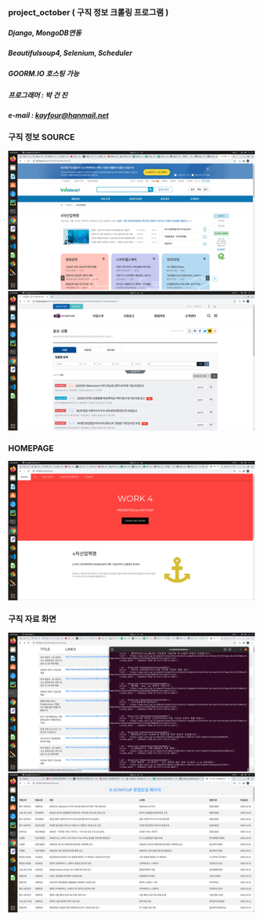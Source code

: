 ### project_october ( 구직 정보 크롤링 프로그램 )
##### Django, MongoDB연동
##### Beautifulsoup4, Selenium, Scheduler
##### GOORM.IO 호스팅 가능

##### 프로그래머 : 박 건 진 
##### e-mail : kayfour@hanmail.net

### 구직 정보 SOURCE
<img src="https://github.com/kayfour/project_october/blob/master/datas/s_worknet.png">
<img src="https://github.com/kayfour/project_october/blob/master/datas/s_kstart.png">

### HOMEPAGE
<img src="https://github.com/kayfour/project_october/blob/master/datas/homepage.png">


### 구직 자료 화면
<img src="https://github.com/kayfour/project_october/blob/master/datas/p_worknet.png">
<img src="https://github.com/kayfour/project_october/blob/master/datas/p_kstart.png">  
  
